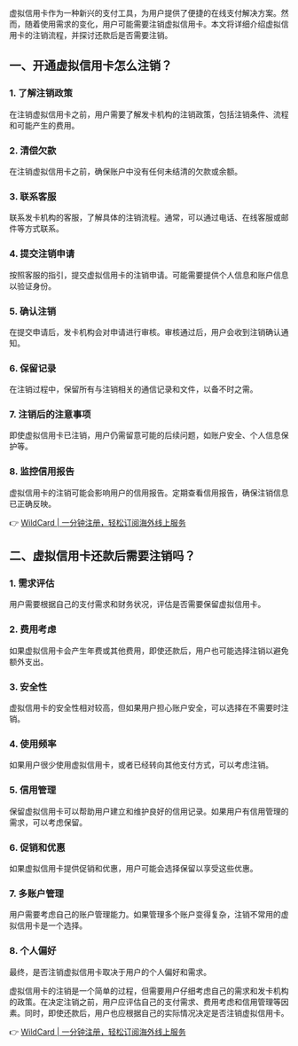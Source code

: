 虚拟信用卡作为一种新兴的支付工具，为用户提供了便捷的在线支付解决方案。然而，随着使用需求的变化，用户可能需要注销虚拟信用卡。本文将详细介绍虚拟信用卡的注销流程，并探讨还款后是否需要注销。

## 一、开通虚拟信用卡怎么注销？

### 1. 了解注销政策
在注销虚拟信用卡之前，用户需要了解发卡机构的注销政策，包括注销条件、流程和可能产生的费用。

### 2. 清偿欠款
在注销虚拟信用卡之前，确保账户中没有任何未结清的欠款或余额。

### 3. 联系客服
联系发卡机构的客服，了解具体的注销流程。通常，可以通过电话、在线客服或邮件等方式联系。

### 4. 提交注销申请
按照客服的指引，提交虚拟信用卡的注销申请。可能需要提供个人信息和账户信息以验证身份。

### 5. 确认注销
在提交申请后，发卡机构会对申请进行审核。审核通过后，用户会收到注销确认通知。

### 6. 保留记录
在注销过程中，保留所有与注销相关的通信记录和文件，以备不时之需。

### 7. 注销后的注意事项
即使虚拟信用卡已注销，用户仍需留意可能的后续问题，如账户安全、个人信息保护等。

### 8. 监控信用报告
虚拟信用卡的注销可能会影响用户的信用报告。定期查看信用报告，确保注销信息已正确反映。

👉 [WildCard | 一分钟注册，轻松订阅海外线上服务](https://bit.ly/bewildcard)

## 二、虚拟信用卡还款后需要注销吗？

### 1. 需求评估
用户需要根据自己的支付需求和财务状况，评估是否需要保留虚拟信用卡。

### 2. 费用考虑
如果虚拟信用卡会产生年费或其他费用，即使还款后，用户也可能选择注销以避免额外支出。

### 3. 安全性
虚拟信用卡的安全性相对较高，但如果用户担心账户安全，可以选择在不需要时注销。

### 4. 使用频率
如果用户很少使用虚拟信用卡，或者已经转向其他支付方式，可以考虑注销。

### 5. 信用管理
保留虚拟信用卡可以帮助用户建立和维护良好的信用记录。如果用户有信用管理的需求，可以考虑保留。

### 6. 促销和优惠
如果虚拟信用卡提供促销和优惠，用户可能会选择保留以享受这些优惠。

### 7. 多账户管理
用户需要考虑自己的账户管理能力。如果管理多个账户变得复杂，注销不常用的虚拟信用卡是一个选择。

### 8. 个人偏好
最终，是否注销虚拟信用卡取决于用户的个人偏好和需求。

虚拟信用卡的注销是一个简单的过程，但需要用户仔细考虑自己的需求和发卡机构的政策。在决定注销之前，用户应评估自己的支付需求、费用考虑和信用管理等因素。同时，即使还款后，用户也应根据自己的实际情况决定是否注销虚拟信用卡。

👉 [WildCard | 一分钟注册，轻松订阅海外线上服务](https://bit.ly/bewildcard)